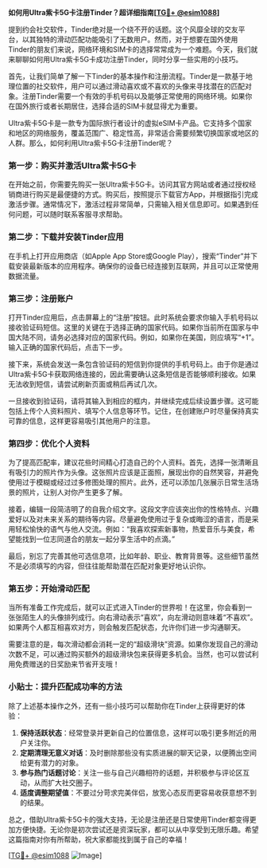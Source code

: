 **如何用Ultra紫卡5G卡注册Tinder？超详细指南[[TG💪+ @esim1088](https://t.me/s/esim1088)]**

提到约会社交软件，Tinder绝对是一个绕不开的话题。这个风靡全球的交友平台，以其独特的滑动匹配功能吸引了无数用户。然而，对于想要在国外使用Tinder的朋友们来说，网络环境和SIM卡的选择常常成为一个难题。今天，我们就来聊聊如何用Ultra紫卡5G卡成功注册Tinder，同时分享一些实用的小技巧。

首先，让我们简单了解一下Tinder的基本操作和注册流程。Tinder是一款基于地理位置的社交软件，用户可以通过滑动喜欢或不喜欢的头像来寻找潜在的匹配对象。注册Tinder需要一个有效的手机号码以及能够正常使用的网络环境。如果你在国外旅行或者长期居住，选择合适的SIM卡就显得尤为重要。

Ultra紫卡5G卡是一款专为国际旅行者设计的虚拟eSIM卡产品。它支持多个国家和地区的网络服务，覆盖范围广、稳定性高，非常适合需要频繁切换国家或地区的人群。那么，如何利用Ultra紫卡5G卡注册Tinder呢？

### 第一步：购买并激活Ultra紫卡5G卡

在开始之前，你需要先购买一张Ultra紫卡5G卡。访问其官方网站或者通过授权经销商进行购买是最便捷的方式。购买后，按照提示下载官方App，并根据指引完成激活步骤。通常情况下，激活过程非常简单，只需输入相关信息即可。如果遇到任何问题，可以随时联系客服寻求帮助。

### 第二步：下载并安装Tinder应用

在手机上打开应用商店（如Apple App Store或Google Play），搜索“Tinder”并下载安装最新版本的应用程序。确保你的设备已经连接到互联网，并且可以正常使用数据流量。

### 第三步：注册账户

打开Tinder应用后，点击屏幕上的“注册”按钮。此时系统会要求你输入手机号码以接收验证码短信。这里的关键在于选择正确的国家代码。如果你当前所在国家与中国大陆不同，请务必选择对应的国家代码。例如，如果你在美国，则应填写“+1”。输入正确的国家代码后，点击下一步。

接下来，系统会发送一条包含验证码的短信到你提供的手机号码上。由于你是通过Ultra紫卡5G卡获取网络连接的，因此需要确认这条短信是否能够顺利接收。如果无法收到短信，请尝试刷新页面或稍后再试几次。

一旦接收到验证码，请将其输入到相应的框内，并继续完成后续设置步骤。这可能包括上传个人资料照片、填写个人信息等环节。记住，在创建账户时尽量保持真实可靠的信息，这样更容易吸引其他用户的注意。

### 第四步：优化个人资料

为了提高匹配率，建议花些时间精心打造自己的个人资料。首先，选择一张清晰且有吸引力的照片作为头像。这张照片应该是正面照，展现出你的自然笑容，并避免使用过于模糊或经过过多修图处理的照片。此外，还可以添加几张展示日常生活场景的照片，让别人对你产生更多了解。

接着，编辑一段简洁明了的自我介绍文字。这段文字应该突出你的性格特点、兴趣爱好以及对未来关系的期待等内容。尽量避免使用过于复杂或晦涩的语言，而是采用轻松愉快的语气与他人交流。例如：“我喜欢探索新事物，热爱音乐与美食，希望能找到一位志同道合的朋友一起分享生活中的点滴。”

最后，别忘了完善其他可选信息项，比如年龄、职业、教育背景等。这些细节虽然不是必须填写的内容，但往往能帮助潜在匹配对象更好地认识你。

### 第五步：开始滑动匹配

当所有准备工作完成后，就可以正式进入Tinder的世界啦！在这里，你会看到一张张陌生人的头像排列成行。向右滑动表示“喜欢”，向左滑动则意味着“不喜欢”。如果两个人都互相喜欢对方，则会触发匹配状态，允许你们进一步沟通聊天。

需要注意的是，每次滑动都会消耗一定的“超级滑块”资源。如果你发现自己的滑动次数不足，可以通过购买额外的超级滑块包来获得更多机会。当然，也可以尝试利用免费赠送的日奖励来节省开支哦！

### 小贴士：提升匹配成功率的方法

除了上述基本操作之外，还有一些小技巧可以帮助你在Tinder上获得更好的体验：

1. **保持活跃状态**：经常登录并更新自己的位置信息，这样可以吸引更多附近的用户关注你。
2. **定期清理无意义对话**：及时删除那些没有实质进展的聊天记录，以便腾出空间给更有潜力的对象。
3. **参与热门话题讨论**：关注一些与自己兴趣相符的话题，并积极参与评论区互动，从而扩大社交圈子。
4. **适度调整期望值**：不要过分苛求完美伴侣，放宽心态反而更容易收获意想不到的结果。

总之，借助Ultra紫卡5G卡的强大支持，无论是注册还是日常使用Tinder都变得更加方便快捷。无论你是初次尝试还是资深玩家，都可以从中享受到无限乐趣。希望这篇指南对你有所帮助，祝大家都能找到属于自己的幸福！

[[TG💪+ @esim1088](https://t.me/s/esim1088) ![Image](https://i.postimg.cc/4NQfJmqS/Snipaste-2025-05-13-00-14-12.png)]